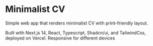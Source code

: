 # Minimalist CV

Simple web app that renders minimalist CV with print-friendly layout.

Built with Next.js 14, React, Typescript, Shadcn/ui, and TailwindCss, deployed on Vercel. Responsive for different devices

